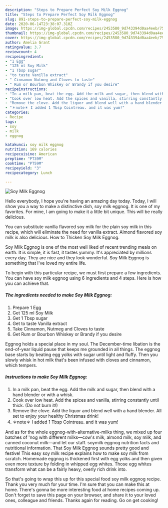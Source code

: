 ```yaml
---
description: "Steps to Prepare Perfect Soy Milk Eggnog"
title: "Steps to Prepare Perfect Soy Milk Eggnog"
slug: 891-steps-to-prepare-perfect-soy-milk-eggnog
date: 2020-06-14T23:38:07.310Z
image: https://img-global.cpcdn.com/recipes/2453580_9d743394d0aa4eeb/751x532cq70/soy-milk-eggnog-recipe-main-photo.jpg
thumbnail: https://img-global.cpcdn.com/recipes/2453580_9d743394d0aa4eeb/751x532cq70/soy-milk-eggnog-recipe-main-photo.jpg
cover: https://img-global.cpcdn.com/recipes/2453580_9d743394d0aa4eeb/751x532cq70/soy-milk-eggnog-recipe-main-photo.jpg
author: Amelia Grant
ratingvalue: 3.7
reviewcount: 4
recipeingredient:
- "1 Egg"
- "125 ml Soy Milk"
- "1 Tbsp sugar"
- "to taste Vanilla extract"
- " Cinnamon Nutmeg and Cloves to taste"
- " Rum or Bourbon Whiskey or Brandy if you desire"
recipeinstructions:
- "In a milk pan, beat the egg. Add the milk and sugar, then blend with a hand blender or with a whisk."
- "Cook over low heat. Add the spices and vanilla, stirring constantly until thick. (Do not burn it!)"
- "Remove the clove. Add the liquor and blend well with a hand blender. All set to enjoy your healthy Christmas drink!"
- "＊note＊ I added 1 Tbsp Cointreau. and it was yum!"
categories:
- Recipe
tags:
- soy
- milk
- eggnog

katakunci: soy milk eggnog 
nutrition: 169 calories
recipecuisine: American
preptime: "PT39M"
cooktime: "PT59M"
recipeyield: "3"
recipecategory: Lunch

---
```



![Soy Milk Eggnog](https://img-global.cpcdn.com/recipes/2453580_9d743394d0aa4eeb/751x532cq70/soy-milk-eggnog-recipe-main-photo.jpg)

Hello everybody, I hope you're having an amazing day today. Today, I will show you a way to make a distinctive dish, soy milk eggnog. It is one of my favorites. For mine, I am going to make it a little bit unique. This will be really delicious.

You can substitute vanilla flavored soy milk for the plain soy milk in this recipe, which will eliminate the need for vanilla extract. Almond flavored soy milk is also delicious. How to Thicken Soy Milk Eggnog.

Soy Milk Eggnog is one of the most well liked of recent trending meals on earth. It is simple, it is fast, it tastes yummy. It's appreciated by millions every day. They are nice and they look wonderful. Soy Milk Eggnog is something that I've loved my entire life.


To begin with this particular recipe, we must first prepare a few ingredients. You can have soy milk eggnog using 6 ingredients and 4 steps. Here is how you can achieve that.

<!--inarticleads1-->

##### The ingredients needed to make Soy Milk Eggnog:

1. Prepare 1 Egg
1. Get 125 ml Soy Milk
1. Get 1 Tbsp sugar
1. Get to taste Vanilla extract
1. Take  Cinnamon, Nutmeg and Cloves to taste
1. Get  Rum or Bourbon Whiskey or Brandy if you desire


Eggnog holds a special place in my soul. The December-time libation is the end-of-year liquid pause that keeps me grounded in all things. The eggnog base starts by beating egg yolks with sugar until light and fluffy. Then you slowly whisk in hot milk that&#39;s been infused with cloves and cinnamon, which tempers. 

<!--inarticleads2-->

##### Instructions to make Soy Milk Eggnog:

1. In a milk pan, beat the egg. Add the milk and sugar, then blend with a hand blender or with a whisk.
1. Cook over low heat. Add the spices and vanilla, stirring constantly until thick. (Do not burn it!)
1. Remove the clove. Add the liquor and blend well with a hand blender. All set to enjoy your healthy Christmas drink!
1. ＊note＊ I added 1 Tbsp Cointreau. and it was yum!


And as for the whole eggnog-with-alternative-milks thing, we mixed up four batches of &#39;nog with different milks—cow&#39;s milk, almond milk, soy milk, and canned coconut milk—and let our staff. soymilk eggnog nutrition facts and nutritional information. That Soy Milk Eggnog sounds pretty good and festive! This easy soy milk recipe explains how to make soy milk from scratch. Homemade eggnog is thickened first with egg yolks and then given even more texture by folding in whipped egg whites. Those egg whites transform what can be a fairly heavy, overly rich drink into. 

So that's going to wrap this up for this special food soy milk eggnog recipe. Thank you very much for your time. I'm sure that you can make this at home. There's gonna be more interesting food at home recipes coming up. Don't forget to save this page on your browser, and share it to your loved ones, colleague and friends. Thanks again for reading. Go on get cooking!
